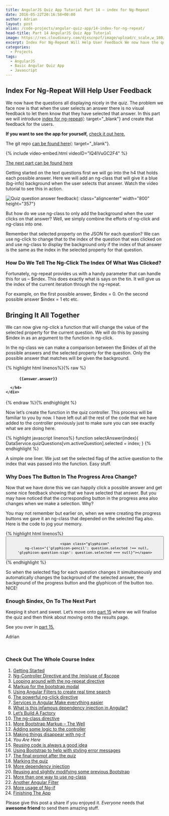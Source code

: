 ```yaml
---
title: AngularJS Quiz App Tutorial Part 14 – index for Ng-Repeat
date: 2016-05-22T20:16:58+00:00
author: Adrian
layout: post
alias: /code-projects/angular-quiz-app/14-index-for-ng-repeat/
head-title: Part 14 AngularJS Quiz App Tutorial
image: https://res.cloudinary.com/djxscnpzf/image/upload/c_scale,w_180/v1463932344/Angular-quiz-part-14_swngy0.jpg
excerpt: Index For Ng-Repeat Will Help User Feedback We now have the questions all displaying nicely in the quiz. The problem we face now is that when the user selects an answer there is no visual feedback to let them know …
categories:
  - Projects
tags:
  - AngularJS
  - Basic Angular Quiz App
  - Javascript
---
```

## Index For Ng-Repeat Will Help User Feedback

We now have the questions all displaying nicely in the quiz. The problem we face now is that when the user selects an answer there is no visual feedback to let them know that they have selected that answer. In this part we will introduce [index for ng-repeat](https://docs.angularjs.org/api/ng/directive/ngRepeat){: target="_blank"}<!--_--> and create that feedback for the users.

**If you want to see the app for yourself,** [check it out here.](/turtlefacts)

The git repo [can be found here](https://github.com/adiman9/HungryTurtleFactQuiz){: target="_blank"}<!--_-->.

{% include video-embed.html videoID="lQ4lVuGC2F4" %}

[The next part can be found here]({{site.url}}/code-projects/angular-quiz-app/15-reusing-code/)

Getting started on the text questions first we will go into the h4 that holds each possible answer. Here we will add an ng-class that will give it a blue (bg-info) background when the user selects that answer. Watch the video tutorial to see this in action.

![Quiz question answer feedback](https://res.cloudinary.com/djxscnpzf/image/upload/c_scale,w_800/v1464630377/answer_feedback_wzalvk.jpg){: class="aligncenter" width="800" height="357"}

But how do we use ng-class to only add the background when the user clicks on that answer? Well, we simply combine the efforts of ng-click and ng-class into one.

Remember that selected property on the JSON for each question? We can use ng-click to change that to the index of the question that was clicked on and use ng-class to display the background only if the index of that answer is the same as the index in the selected property for that question.

### How Do We Tell The Ng-Click The Index Of What Was Clicked?

Fortunately, ng-repeat provides us with a handy parameter that can handle this for us &#8211; $index. This does exactly what is says on the tin. It will give us the index of the current iteration through the ng-repeat.

For example, on the first possible answer, $index = 0. On the second possible answer $index = 1 etc etc.

## Bringing It All Together

We can now give ng-click a function that will change the value of the selected property for the current question. We will do this by passing $index in as an argument to the function in ng-click.

In the ng-class we can make a comparison between the $index of all the possible answers and the selected property for the question. Only the possible answer that matches will be given the background.

{% highlight html linenos%}{% raw %}
<div class="row"
  ng-if="quiz.dataService.quizQuestions[quiz.activeQuestion].type === 'text'">
    <div class="col-sm-6" ng-repeat="answer in quiz.dataService.quizQuestions[quiz.activeQuestion].possibilities">
      <h4 class="answer"
        ng-class="{'bg-info': $index === quiz.dataService.quizQuestions[quiz.activeQuestion].selected}"
        ng-click="quiz.selectAnswer($index)">

          {{answer.answer}}

      </h4>
    </div>
</div>
{% endraw %}{% endhighlight %}

Now let’s create the function in the quiz controller. This process will be familiar to you by now. I have left out all the rest of the code that we have added to the controller previously just to make sure you can see exactly what we are doing here.

{% highlight javascript linenos%}
function selectAnswer(index){
  DataService.quizQuestions[vm.activeQuestion].selected = index;
}
{% endhighlight %}

A simple one liner. We just set the selected flag of the active question to the index that was passed into the function. Easy stuff.

### Why Does The Button In The Progress Area Change?

Now that we have done this we can happily click a possible answer and get some nice feedback showing that we have selected that answer. But you may have noticed that the corresponding button in the progress area also changes when we make a selection. Why?

You may not remember but earlier on, when we were creating the progress buttons we gave it an ng-class that depended on the selected flag also. Here is the code to jog your memory.

{% highlight html linenos%}
<button class="btn"
  ng-repeat="question in quiz.dataService.quizQuestions"
  ng-class="{'btn-info': question.selected !== null, 'btn-danger': question.selected === null}" 
  ng-click="quiz.setActiveQuestion($index)">

    <span class="glyphicon"
      ng-class="{'glyphicon-pencil': question.selected !== null, 'glyphicon-question-sign': question.selected === null}"></span>

</button>
{% endhighlight %}

So when the selected flag for each question changes it simultaneously and automatically changes the background of the selected answer, the background of the progress button and the glyphicon of the button too. NICE!

### Enough $index, On To The Next Part

Keeping it short and sweet. Let’s move onto [part 15]({{site.url}}/code-projects/angular-quiz-app/15-reusing-code/) where we will finalise the quiz and then think about moving onto the results page.

See you over in [part 15.]({{site.url}}/code-projects/angular-quiz-app/15-reusing-code/)

Adrian

&nbsp;

### Check Out The Whole Course Index

1. [Getting Started]({{site.url}}/code-projects/1-build-angular-quiz-app-scratch/)
2. [Ng-Controller Directive and the (mis)use of $scope]({{site.url}}/code-projects/angular-quiz-app/2-ng-controller-scope/)
3. [Looping around with the ng-repeat directive]({{site.url}}/code-projects/angular-quiz-app/3-ng-repeat-directive/)
4. [Markup for the bootstrap modal]({{site.url}}/code-projects/angular-quiz-app/4-bootstrap-modal/)
5. [Using Angular Filters to create real time search]({{site.url}}/code-projects/angular-quiz-app/5-angular-filters/)
6. [The powerful ng-click directive]({{site.url}}/code-projects/angular-quiz-app/6-ng-click-directive/)
7. [Services in Angular Make everything easier]({{site.url}}/code-projects/angular-quiz-app/7-angular-services/)
8. [What is this infamous dependency injection in Angular?]({{site.url}}/code-projects/angular-quiz-app/8-dependency-injection/)
9. [Let&#8217;s Build A Factory]({{site.url}}/code-projects/angular-quiz-app/9-angular-factories/)
10. [The ng-class directive]({{site.url}}/code-projects/angular-quiz-app/10-ng-class/)
11. [More Bootstrap Markup &#8211; The Well]({{site.url}}/code-projects/angular-quiz-app/11-bootstrap-well/)
12. [Adding some logic to the controller]({{site.url}}/code-projects/angular-quiz-app/12-controller-logic/)
13. [Making things disappear with ng-if]({{site.url}}/code-projects/angular-quiz-app/13-ng-if/)
14. *You Are Here*
15. [Reusing code is always a good idea]({{site.url}}/code-projects/angular-quiz-app/15-reusing-code/)
16. [Using Bootstrap to help with styling error messages]({{site.url}}/code-projects/angular-quiz-app/16-bootstrap-alerts/)
17. [The final prompt after the quiz]({{site.url}}/code-projects/angular-quiz-app/17-final-prompt/)
18. [Marking the quiz]({{site.url}}/code-projects/angular-quiz-app/18-marking-the-quiz/)
19. [More dependency injection]({{site.url}}/code-projects/angular-quiz-app/19-angular-dependency-injection/)
20. [Reusing and slightly modifying some previous Bootstrap]({{site.url}}/code-projects/angular-quiz-app/20-familiar-bootstrap/)
21. [More than one way to use ng-class]({{site.url}}/code-projects/angular-quiz-app/21-function-with-ng-class/)
22. [Another Angular Filter]({{site.url}}/code-projects/angular-quiz-app/22-angular-number-filter/)
23. [More usage of Ng-if]({{site.url}}/code-projects/angular-quiz-app/23-angular-ng-if/)
24. [Finishing The App]({{site.url}}/code-projects/angular-quiz-app/24-finished-angular-project/)


Please give this post a share if you enjoyed it. _Everyone_ needs that **awesome friend** to send them amazing stuff.
